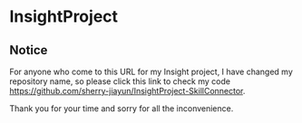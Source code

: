 # InsightProject

## Notice
For anyone who come to this URL for my Insight project, I have changed my repository name, so please click this link to check my code https://github.com/sherry-jiayun/InsightProject-SkillConnector.

Thank you for your time and sorry for all the inconvenience.

